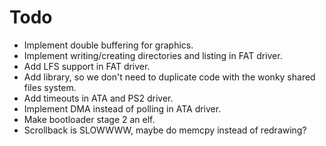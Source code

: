 # Todo
- Implement double buffering for graphics.
- Implement writing/creating directories and listing in FAT driver.
- Add LFS support in FAT driver.
- Add library, so we don't need to duplicate code with the wonky shared files system.
- Add timeouts in ATA and PS2 driver.
- Implement DMA instead of polling in ATA driver.
- Make bootloader stage 2 an elf.
- Scrollback is SLOWWWW, maybe do memcpy instead of redrawing?
